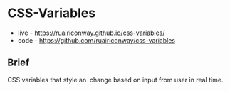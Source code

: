 # CSS-Variables

- live - https://ruairiconway.github.io/css-variables/
- code - https://github.com/ruairiconway/css-variables

## Brief

CSS variables that style an <img> change based on input from user in real time.